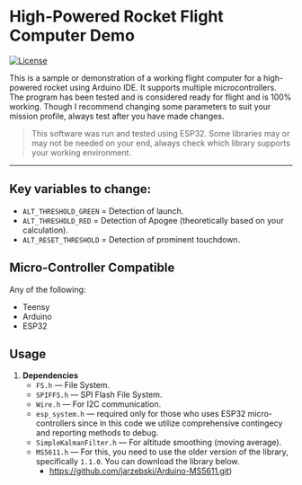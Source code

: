 # High-Powered Rocket Flight Computer Demo

[![License](https://img.shields.io/badge/license-MIT-green.svg)]()

This is a sample or demonstration of a working flight computer for a high-powered rocket using Arduino IDE. It supports multiple microcontrollers. The program has been tested and is considered ready for flight and is 100% working. Though I recommend changing some parameters to suit your mission profile, always test after you have made changes. 

> This software was run and tested using ESP32. Some libraries may or may not be needed on your end, always check which library supports your working environment.

---

## Key variables to change:
 - `ALT_THRESHOLD_GREEN`  = Detection of launch.
 - `ALT_THRESHOLD_RED`    = Detection of Apogee (theoretically based on your calculation).
 - `ALT_RESET_THRESHOLD`  = Detection of prominent touchdown.

## Micro-Controller Compatible
Any of the following:
  - Teensy
  - Arduino
  - ESP32

## Usage
1. **Dependencies**
   - `FS.h` — File System.
   - `SPIFFS.h` — SPI Flash File System.
   - `Wire.h` — For I2C communication.
   - `esp_system.h` — required only for those who uses ESP32 micro-controllers since in this code we utilize comprehensive contingecy and reporting methods to debug.
   - `SimpleKalmanFilter.h` — For altitude smoothing (moving average).
   - `MS5611.h` — For this, you need to use the older version of the library, specifically `1.1.0`. You can download the library below.
     - https://github.com/jarzebski/Arduino-MS5611.git)
